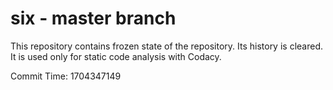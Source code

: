 # six - master branch

This repository contains frozen state of the repository.
Its history is cleared. It is used only for static code
analysis with Codacy.

Commit Time: 1704347149